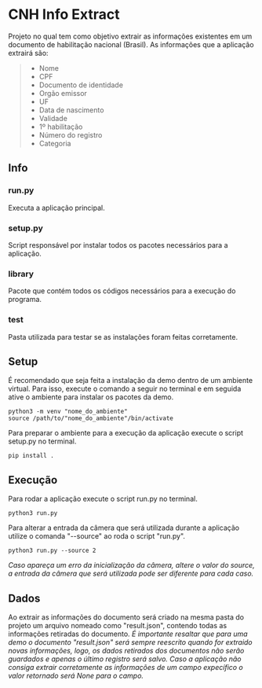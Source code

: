# **CNH Info Extract**
Projeto no qual tem como objetivo extrair as informações existentes em um documento de habilitação nacional (Brasil).
As informações que a aplicação extrairá são:
>- Nome
>- CPF
>- Documento de identidade
>- Orgão emissor
>- UF
>- Data de nascimento
>- Validade
>- 1º habilitação
>- Número do registro
>- Categoria

## **Info**
### **run.py**
Executa a aplicação principal.
### **setup.py**
Script responsável por instalar todos os pacotes necessários para a aplicação.
### **library**
Pacote que contém todos os códigos necessários para a execução do programa.
### **test**
Pasta utilizada para testar se as instalações foram feitas corretamente.

## **Setup**
É recomendado que seja feita a instalação da demo dentro de um ambiente virtual. Para isso, execute o comando a seguir no terminal e em seguida ative o ambiente para instalar os pacotes da demo.
```
python3 -m venv "nome_do_ambiente"
source /path/to/"nome_do_ambiente"/bin/activate
```
Para preparar o ambiente para a execução da aplicação execute o script setup.py no terminal.
```
pip install .
```

## **Execução**
Para rodar a aplicação execute o script run.py no terminal.
```
python3 run.py
```
Para alterar a entrada da câmera que será utilizada durante a aplicação utilize o comanda "--source" ao roda o script "run.py".
```
python3 run.py --source 2
```
*Caso apareça um erro da inicialização da câmera, altere o valor do source, a entrada da câmera que será utilizada pode ser diferente para cada caso.*

## **Dados**
Ao extrair as informações do documento será criado na mesma pasta do projeto um arquivo nomeado como "result.json", contendo todas as informações retiradas do documento.
*É importante resaltar que para uma demo o documento "result.json" será sempre reescrito quando for extraido novas informações, logo, os dados retirados dos documentos não serão guardados e apenas o último registro será salvo. Caso a aplicação não consiga extrair corretamente as informações de um campo expecífico o valor retornado será None para o campo.*
